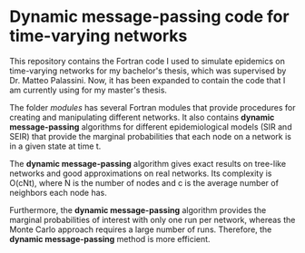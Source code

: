 # Dynamic message-passing code for time-varying networks

This repository contains the Fortran code I used to simulate epidemics on time-varying networks for my bachelor's thesis, which was supervised by Dr. Matteo Palassini. Now, it has been expanded to contain the code that I am currently using for my master's thesis.

The folder *modules* has several Fortran modules that provide procedures for creating and manipulating different networks. It also contains **dynamic message-passing** algorithms for different epidemiological models (SIR and SEIR) that provide the marginal probabilities that each node on a network is in a given state at time t.

The **dynamic message-passing** algorithm gives exact results on tree-like networks and good approximations on real networks. Its complexity is O(cNt), where N is the number of nodes and c is the average number of neighbors each node has.

Furthermore, the **dynamic message-passing** algorithm provides the marginal probabilities of interest with only one run per network, whereas the Monte Carlo approach requires a large number of runs. Therefore, the **dynamic message-passing** method is more efficient.
